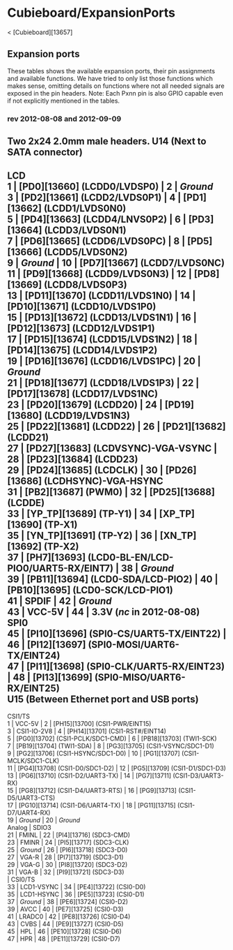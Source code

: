# Cubieboard/ExpansionPorts
< [Cubieboard][13657]
 
## Expansion ports
These tables shows the available expansion ports, their pin assignments and available functions. We have tried to only list those functions which makes sense, omitting details on functions where not all needed signals are exposed in the pin headers. 
Note: Each Pxnn pin is also GPIO capable even if not explicitly mentioned in the tables. 
  

### rev 2012-08-08 and 2012-09-09
Two 2x24 2.0mm male headers. 
U14 (Next to SATA connector)  
---  
LCD   
1 | [PD0][13660] (LCDD0/LVDSP0) | 2 | _Ground_  
3 | [PD2][13661] (LCDD2/LVDS0P1) | 4 | [PD1][13662] (LCDD1/LVDS0N0)  
5 | [PD4][13663] (LCDD4/LNVS0P2) | 6 | [PD3][13664] (LCDD3/LVDS0N1)  
7 | [PD6][13665] (LCDD6/LVDS0PC) | 8 | [PD5][13666] (LCDD5/LVDS0N2)  
9 | _Ground_ | 10 | [PD7][13667] (LCDD7/LVDS0NC)  
11 | [PD9][13668] (LCDD9/LVDS0N3) | 12 | [PD8][13669] (LCDD8/LVDS0P3)  
13 | [PD11][13670] (LCDD11/LVDS1N0) | 14 | [PD10][13671] (LCDD10/LVDS1P0)  
15 | [PD13][13672] (LCDD13/LVDS1N1) | 16 | [PD12][13673] (LCDD12/LVDS1P1)  
17 | [PD15][13674] (LCDD15/LVDS1N2) | 18 | [PD14][13675] (LCDD14/LVDS1P2)  
19 | [PD16][13676] (LCDD16/LVDS1PC) | 20 | _Ground_  
21 | [PD18][13677] (LCDD18/LVDS1P3) | 22 | [PD17][13678] (LCDD17/LVDS1NC)  
23 | [PD20][13679] (LCDD20) | 24 | [PD19][13680] (LCDD19/LVDS1N3)  
25 | [PD22][13681] (LCDD22) | 26 | [PD21][13682] (LCDD21)  
27 | [PD27][13683] (LCDVSYNC)-VGA-VSYNC | 28 | [PD23][13684] (LCDD23)  
29 | [PD24][13685] (LCDCLK) | 30 | [PD26][13686] (LCDHSYNC)-VGA-HSYNC  
31 | [PB2][13687] (PWM0) | 32 | [PD25][13688] (LCDDE)  
33 | [YP_TP][13689] (TP-Y1) | 34 | [XP_TP][13690] (TP-X1)  
35 | [YN_TP][13691] (TP-Y2) | 36 | [XN_TP][13692] (TP-X2)  
37 | [PH7][13693] (LCD0-BL-EN/LCD-PIO0/UART5-RX/EINT7) | 38 | _Ground_  
39 | [PB11][13694] (LCD0-SDA/LCD-PIO2) | 40 | [PB10][13695] (LCD0-SCK/LCD-PIO1)  
41 | SPDIF  | 42 | _Ground_  
43 | VCC-5V  | 44 | 3.3V (_nc_ in 2012-08-08)  
SPI0   
45 | [PI10][13696] (SPI0-CS/UART5-TX/EINT22) | 46 | [PI12][13697] (SPI0-MOSI/UART6-TX/EINT24)  
47 | [PI11][13698] (SPI0-CLK/UART5-RX/EINT23) | 48 | [PI13][13699] (SPI0-MISO/UART6-RX/EINT25)  
U15 (Between Ethernet port and USB ports)  
---  
CSI1/TS   
1 | VCC-5V  | 2 | [PH15][13700] (CSI1-PWR/EINT15)  
3 | CSI1-IO-2V8  | 4 | [PH14][13701] (CSI1-RST#/EINT14)  
5 | [PG0][13702] (CSI1-PCLK/SDC1-CMD) | 6 | [PB18][13703] (TWI1-SCK)  
7 | [PB19][13704] (TWI1-SDA) | 8 | [PG3][13705] (CSI1-VSYNC/SDC1-D1)  
9 | [PG2][13706] (CSI1-HSYNC/SDC1-D0) | 10 | [PG1][13707] (CSI1-MCLK/SDC1-CLK)  
11 | [PG4][13708] (CSI1-D0/SDC1-D2) | 12 | [PG5][13709] (CSI1-D1/SDC1-D3)  
13 | [PG6][13710] (CSI1-D2/UART3-TX) | 14 | [PG7][13711] (CSI1-D3/UART3-RX)  
15 | [PG8][13712] (CSI1-D4/UART3-RTS) | 16 | [PG9][13713] (CSI1-D5/UART3-CTS)  
17 | [PG10][13714] (CSI1-D6/UART4-TX) | 18 | [PG11][13715] (CSI1-D7/UART4-RX)  
19 | _Ground_ | 20 | _Ground_  
Analog  | SDIO3   
21 | FMINL  | 22 | [PI4][13716] (SDC3-CMD)  
23 | FMINR  | 24 | [PI5][13717] (SDC3-CLK)  
25 | _Ground_ | 26 | [PI6][13718] (SDC3-D0)  
27 | VGA-R  | 28 | [PI7][13719] (SDC3-D1)  
29 | VGA-G  | 30 | [PI8][13720] (SDC3-D2)  
31 | VGA-B  | 32 | [PI9][13721] (SDC3-D3)  
| CSI0/TS   
33 | LCD1-VSYNC  | 34 | [PE4][13722] (CSI0-D0)  
35 | LCD1-HSYNC  | 36 | [PE5][13723] (CSI0-D1)  
37 | _Ground_ | 38 | [PE6][13724] (CSI0-D2)  
39 | AVCC  | 40 | [PE7][13725] (CSI0-D3)  
41 | LRADC0  | 42 | [PE8][13726] (CSI0-D4)  
43 | CVBS  | 44 | [PE9][13727] (CSI0-D5)  
45 | HPL  | 46 | [PE10][13728] (CSI0-D6)  
47 | HPR  | 48 | [PE11][13729] (CSI0-D7)
